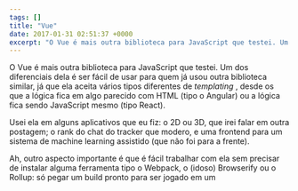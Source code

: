 ```yaml
---
tags: []
title: "Vue"
date: 2017-01-31 02:51:37 +0000
excerpt: "O Vue é mais outra biblioteca para JavaScript que testei. Um dos diferenciais dela é ser fácil de usar para quem já usou outra biblioteca..."
---
```


O Vue é mais outra biblioteca para JavaScript que testei. Um dos diferenciais dela é ser fácil de usar para quem já usou outra biblioteca similar, já que ela aceita vários tipos diferentes de *templating* , desde os que a lógica fica em algo parecido com HTML (tipo o Angular) ou a lógica fica sendo JavaScript mesmo (tipo React).

Usei ela em alguns aplicativos que eu fiz: o 2D ou 3D, que irei falar em outra postagem; o rank do chat do tracker que modero, e uma frontend para um sistema de machine learning assistido (que não foi para a frente).

Ah, outro aspecto importante é que é fácil trabalhar com ela sem precisar de instalar alguma ferramenta tipo o Webpack, o (idoso) Browserify ou o Rollup: só pegar um build pronto para ser jogado em um <script> e seguir em frente.

Claro que nem tudo são flores: sendo vários formatos diferentes virar bagunça é fácil, logo se alguém for trabalhar com ele, principalmente se for uma equipe, escolha um formato a ser utilizado logo no início. Recomendo o estilo onde a lógica fica no HTML por que a sintaxe parece ser mais fácil do que aquela onde a lógica fica no JavaScript, uma vez que, ao contrário do React, algumas coisas ficam mais complicadas. Espero que isso tenha sido corrigido.

Só que tem um lado ruim nesse estilo: você tem que aprender os comandos. Não é difícil, principalmente se já usou Angular alguma vez na vida. Alguns comandos são ultra-simples, como v-if e v-for, outros são aprendidos com o tempo. Aliás, foi estudando como funciona esse estilo do Vue que ganhei uma citação no 2ality.com, não que tenha sido muita coisa, mas... ei, fui citado em um grande blog de JavaScript, whoa!

Outra coisa que gostei muito no Vue foi o suporte a transições: no React elas eram muito difíceis de serem feitas, já no Vue é uma função própria da biblioteca! Tudo bem que transições não são feitas para serem exageradas, mas elas tem a sua beleza.

Bem, vou para por aqui, se não exagero demais. Até a próxima.
